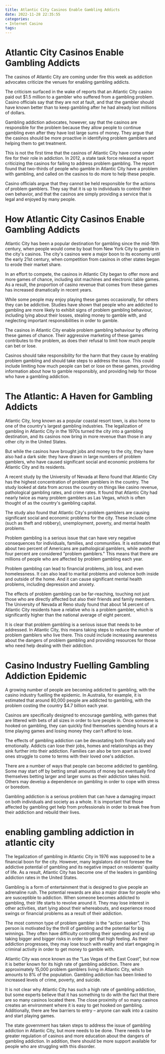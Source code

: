 ```yaml
---
title: Atlantic City Casinos Enable Gambling Addicts
date: 2022-11-28 22:35:55
categories:
- Internet Casino
tags:
---
```



#  Atlantic City Casinos Enable Gambling Addicts

The casinos of Atlantic City are coming under fire this week as addiction advocates criticize the venues for enabling gambling addicts.

The criticism surfaced in the wake of reports that an Atlantic City casino paid out $1.5 million to a gambler who suffered from a gambling problem. Casino officials say that they are not at fault, and that the gambler should have known better than to keep gambling after he had already lost millions of dollars.

Gambling addiction advocates, however, say that the casinos are responsible for the problem because they allow people to continue gambling even after they have lost large sums of money. They argue that the casinos should be more proactive in identifying problem gamblers and helping them to get treatment.

This is not the first time that the casinos of Atlantic City have come under fire for their role in addiction. In 2012, a state task force released a report criticizing the casinos for failing to address problem gambling. The report found that two-thirds of people who gamble in Atlantic City have a problem with gambling, and called on the casinos to do more to help these people.

Casino officials argue that they cannot be held responsible for the actions of problem gamblers. They say that it is up to individuals to control their own behavior, and that the casinos are simply providing a service that is legal and enjoyed by many people.

#  How Atlantic City Casinos Enable Gambling Addicts

Atlantic City has been a popular destination for gambling since the mid-19th century, when people would come by boat from New York City to gamble in the city's casinos. The city's casinos were a major boon to its economy until the early 21st century, when competition from casinos in other states began to erode their market share.

In an effort to compete, the casinos in Atlantic City began to offer more and more games of chance, including slot machines and electronic table games. As a result, the proportion of casino revenue that comes from these games has increased dramatically in recent years.

While some people may enjoy playing these games occasionally, for others they can be addictive. Studies have shown that people who are addicted to gambling are more likely to exhibit signs of problem gambling behaviour, including lying about their losses, stealing money to gamble with, and neglecting important responsibilities in order to gamble.

The casinos in Atlantic City enable problem gambling behaviour by offering these games of chance. Their aggressive marketing of these games contributes to the problem, as does their refusal to limit how much people can bet or lose.

Casinos should take responsibility for the harm that they cause by enabling problem gambling and should take steps to address the issue. This could include limiting how much people can bet or lose on these games, providing information about how to gamble responsibly, and providing help for those who have a gambling addiction.

#  The Atlantic: A Haven for Gambling Addicts

Atlantic City, long known as a popular coastal resort town, is also home to one of the country's largest gambling industries. The legalization of gambling in Atlantic City in the 1970s turned the city into a gambling destination, and its casinos now bring in more revenue than those in any other city in the United States.

But while the casinos have brought jobs and money to the city, they have also had a dark side: they have drawn in large numbers of problem gamblers, who have caused significant social and economic problems for Atlantic City and its residents.

A recent study by the University of Nevada at Reno found that Atlantic City has the highest concentration of problem gamblers in the country. The study looked at data from across the country on things like casino revenue, pathological gambling rates, and crime rates. It found that Atlantic City had nearly twice as many problem gamblers as Las Vegas, which is often thought of as the country's gambling capital.

The study also found that Atlantic City's problem gamblers are causing significant social and economic problems for the city. These include crime (such as theft and robbery), unemployment, poverty, and mental health problems.

Problem gambling is a serious issue that can have very negative consequences for individuals, families, and communities. It is estimated that about two percent of Americans are pathological gamblers, while another four percent are considered "problem gamblers." This means that there are millions of people who are affected by problem gambling each year.

Problem gambling can lead to financial problems, job loss, and even homelessness. It can also lead to marital problems and violence both inside and outside of the home. And it can cause significant mental health problems, including depression and anxiety.

The effects of problem gambling can be far-reaching, touching not just those who are directly affected but also their friends and family members. The University of Nevada at Reno study found that about 14 percent of Atlantic City residents have a relative who is a problem gambler, which is significantly higher than the national average of eight percent.

It is clear that problem gambling is a serious issue that needs to be addressed. In Atlantic City, this means taking steps to reduce the number of problem gamblers who live there. This could include increasing awareness about the dangers of problem gambling and providing resources for those who need help dealing with their addiction.

#  Casino Industry Fuelling Gambling Addiction Epidemic

A growing number of people are becoming addicted to gambling, with the casino industry fuelling the epidemic. In Australia, for example, it is estimated that around 80,000 people are addicted to gambling, with the problem costing the country $4.7 billion each year.

Casinos are specifically designed to encourage gambling, with games that are littered with bets of all sizes in order to lure people in. Once someone is hooked on gambling, they can quickly find themselves spending hours at a time playing games and losing money they can't afford to lose.

The effects of gambling addiction can be devastating both financially and emotionally. Addicts can lose their jobs, homes and relationships as they sink further into their addiction. Families can also be torn apart as loved ones struggle to come to terms with their loved one's addiction.

There are a number of ways that people can become addicted to gambling. Some may start off by betting small amounts of money but eventually find themselves betting larger and larger sums as their addiction takes hold. Others may develop a dependence on gambling in order to cope with stress or boredom.

Gambling addiction is a serious problem that can have a damaging impact on both individuals and society as a whole. It is important that those affected by gambling get help from professionals in order to break free from their addiction and rebuild their lives.

#  enabling gambling addiction in atlantic city

The legalization of gambling in Atlantic City in 1976 was supposed to be a financial boon for the city. However, many legislators did not foresee the addictive potential of gambling and its negative impact on residents’ quality of life. As a result, Atlantic City has become one of the leaders in gambling addiction rates in the United States.

Gambling is a form of entertainment that is designed to give people an adrenaline rush. The potential rewards are also a major draw for people who are susceptible to addiction. When someone becomes addicted to gambling, their life starts to revolve around it. They may lose interest in other activities, start lying about their whereabouts, and experience mood swings or financial problems as a result of their addiction.

The most common type of problem gambler is the “action seeker”. This person is motivated by the thrill of gambling and the potential for big winnings. They often have difficulty controlling their spending and end up taking bigger and bigger risks in order to get that high feeling. As their addiction progresses, they may lose touch with reality and start engaging in criminal activity in order to get money to gamble with.

Atlantic City was once known as the “Las Vegas of the East Coast”, but now it is better known for its high rate of gambling addiction. There are approximately 15,000 problem gamblers living in Atlantic City, which amounts to 8% of the population. Gambling addiction has been linked to increased levels of crime, poverty, and suicide.

It is not clear why Atlantic City has such a high rate of gambling addiction, but some experts believe that it has something to do with the fact that there are so many casinos located there. The close proximity of so many casinos creates an environment where it is easy to get hooked on gambling. Additionally, there are few barriers to entry – anyone can walk into a casino and start playing games.

The state government has taken steps to address the issue of gambling addiction in Atlantic City, but more needs to be done. There needs to be greater regulation of casinos and more education about the dangers of gambling addiction. In addition, there should be more support available for people who are struggling with this disorder.